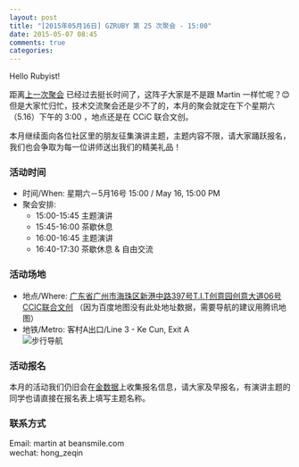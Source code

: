 ```yaml
---
layout: post
title: "[2015年05月16日] GZRUBY 第 25 次聚会 - 15:00"
date: 2015-05-07 08:45
comments: true
categories: 
---
```

Hello Rubyist!

距离[上一次聚会](https://ruby-china.org/topics/25222) 已经过去挺长时间了，这阵子大家是不是跟 Martin 一样忙呢？😊但是大家忙归忙，技术交流聚会还是少不了的，本月的聚会就定在下个星期六（5.16）下午的 3:00 ，地点还是在 CCiC 联合文创。

本月继续面向各位社区里的朋友征集演讲主题，主题内容不限，请大家踊跃报名，我们也会争取为每一位讲师送出我们的精美礼品！

### 活动时间  
* 时间/When: 星期六－5月16号 15:00 / May 16, 15:00 PM  
* 聚会安排:  
    * 15:00-15:45 主题演讲  
    * 15:45-16:00 茶歇休息  
    * 16:00-16:45 主题演讲  
    * 16:40-17:30 茶歇休息 & 自由交流  

### 活动场地  
* 地点/Where: [广东省广州市海珠区新港中路397号T.I.T创意园创意大道06号 CCIC联合文创](http://map.qq.com/?type=marker&isopeninfowin=1&markertype=1&name=%E4%B8%AD%E5%9B%BD%2C%E5%B9%BF%E4%B8%9C%E7%9C%81%2C%E5%B9%BF%E5%B7%9E%E5%B8%82%2C%E6%B5%B7%E7%8F%A0%E5%8C%BA&addr=%E8%89%BA%E8%8B%91%E8%B7%AF106%E5%8F%B7%E6%96%B0%E8%A1%97%E5%A4%B4%E6%9D%91&pointy=23.098996&pointx=113.325283&coord=23.098996%2C113.325283&nodata_redirect=1) （因为百度地图没有此处地址数据，需要导航的建议用腾讯地图）  
* 地铁/Metro: 客村A出口/Line 3 - Ke Cun, Exit A  
![步行导航](https://ruby-china-files.b0.upaiyun.com/photo/2014/e8a6d49d28fc355e2f55675e7abc0e19.png)

### 活动报名  
本月的活动我们仍旧会在[金数据](https://jinshuju.net/f/rYJ0p6)上收集报名信息，请大家及早报名，有演讲主题的同学也请直接在报名表上填写主题名称。

### 联系方式  
Email: martin at beansmile.com  
wechat: hong_zeqin
